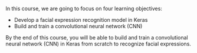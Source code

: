 In this course, we are going to focus on four learning objectives:

* Develop a facial expression recognition model in Keras
* Build and train a convolutional neural network (CNN)

By the end of this course, you will be able to build and train a convolutional neural network (CNN) in Keras from scratch to recognize facial expressions. 
